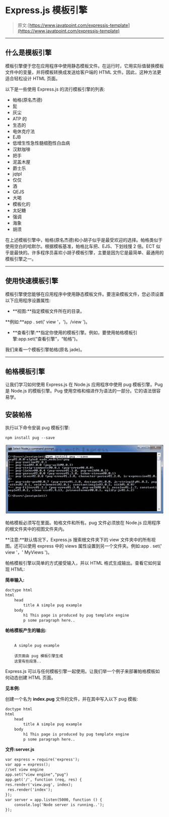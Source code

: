 # Express.js 模板引擎

> 原文:[https://www.javatpoint.com/expressjs-template](https://www.javatpoint.com/expressjs-template)

* * *

## 什么是模板引擎

模板引擎便于您在应用程序中使用静态模板文件。在运行时，它用实际值替换模板文件中的变量，并将模板转换成发送给客户端的 HTML 文件。因此，这种方法更适合轻松设计 HTML 页面。

以下是一些使用 Express.js 的流行模板引擎的列表:

*   帕格(原名杰德)
*   髭
*   灰尘
*   ATP 的
*   生态的
*   电休克疗法
*   EJB
*   低增生性急性髓细胞性白血病
*   汉默咖啡
*   把手
*   泥盖木屋
*   爵士乐
*   jqtpl
*   仅仅
*   酒
*   QEJS
*   大喝
*   模板化的
*   太妃糖
*   强调
*   海象
*   胡须

在上述模板引擎中，帕格(原名杰德)和小胡子似乎是最受欢迎的选择。帕格类似于使用空白的哈默尔。根据模板基准，帕格比车把、EJS、下划线慢 2 倍。ECT 似乎是最快的。许多程序员喜欢小胡子模板引擎，主要是因为它是最简单、最通用的模板引擎之一。

* * *

## 使用快速模板引擎

模板引擎使您能够在应用程序中使用静态模板文件。要渲染模板文件，您必须设置以下应用程序设置属性:

*   **视图:**指定模板文件所在的目录。

**例如:**app . set(' view '，')。/view ')。

*   **查看引擎:**指定你使用的模板引擎。例如，要使用帕格模板引擎:app.set(“查看引擎”，“帕格”)。

我们来看一个模板引擎帕格(原名 jade)。

* * *

## 帕格模板引擎

让我们学习如何使用 Express.js 在 Node.js 应用程序中使用 pug 模板引擎。Pug 是 Node.js 的模板引擎。Pug 使用空格和缩进作为语法的一部分。它的语法很容易学。

## 安装帕格

执行以下命令安装 pug 模板引擎:

```
npm install pug --save

```

![Express.js template engine](img/13549ed0662a70930a7e6398aade5975.png)

帕格模板必须写在里面。帕格文件和所有。pug 文件必须放在 Node.js 应用程序的根文件夹中的视图文件夹内。

**注意:**默认情况下，Express.js 搜索根文件夹下的 view 文件夹中的所有视图。还可以使用 express 中的 views 属性设置到另一个文件夹。例如:app . set(' view '，' MyViews ')。

帕格模板引擎以简单的方式接受输入，并以 HTML 格式生成输出。查看它如何呈现 HTML:

**简单输入:**

```
doctype html
html
    head
        title A simple pug example
    body
        h1 This page is produced by pug template engine
        p some paragraph here.. 

```

**帕格模板产生的输出:**

```

    A simple pug example

    该页面由 pug 模板引擎生成
    这里有些段落..

```

Express.js 可以与任何模板引擎一起使用。让我们举一个例子来部署帕格模板如何动态创建 HTML 页面。

**见本例:**

创建一个名为 **index.pug** 文件的文件，并在其中写入以下 pug 模板:

```
doctype html
html
    head
        title A simple pug example
    body
        h1 This page is produced by pug template engine
        p some paragraph here.. 

```

**文件:server.js**

```
var express = require('express');
var app = express();
//set view engine
app.set("view engine","pug")
app.get('/', function (req, res) {
res.render('view.pug', index);
 res.render('index');
});
var server = app.listen(5000, function () {
    console.log('Node server is running..');
});

```